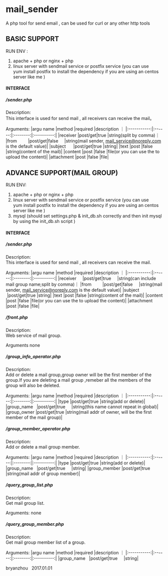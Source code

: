 # mail_sender
A php tool for send email , can be used for curl or any other http tools


## BASIC SUPPORT
RUN ENV : 

1. apache + php  or nginx + php 
2. linux server with sendmail service or postfix service (you can use yum install postfix to install the dependency if you are using an centos server like me )

#### INTERFACE
##### /sender.php
Description:  
This interface is used for send mail , all receivers can receive the mail。

Arguments:
|argu name    |method  |required  |description ｜ 
|:-----------:|:------:|:--------:|:----------:|
|receiver     |post/get|true      |string(split by comma)｜
|from         |post/get|false     |string(mail sender, mail_service@noreply.com is the default value)|
|subject      |post/get|true      |string| 
|text         |post    |false     |string(content of the mail)|
|content      |post    |false     |file(or you can use the to upload the content)|
|attachment   |post    |false     |file|


## ADVANCE SUPPORT(MAIL GROUP)
RUN ENV:  

1. apache + php  or nginx + php 
2. linux server with sendmail service or postfix service (you can use yum install postfix to install the dependency if you are using an centos server like me )
3. mysql (should set settings.php & init_db.sh correctly and then init mysql by using the init_db.sh script )

#### INTERFACE
##### /sender.php
Description:  
This interface is used for send mail , all receivers can receive the mail.

Arguments:
|argu name    |method  |required  |description ｜ 
|:-----------:|:------:|:--------:|:----------:|
|receiver     |post/get|true      |string(can include mail group name;split by comma)｜
|from         |post/get|false     |string(mail sender, mail_service@noreply.com is the default value)|
|subject      |post/get|true      |string| 
|text         |post    |false     |string(content of the mail)|
|content      |post    |false     |file(or you can use the to upload the content)|
|attachment   |post    |false     |file|

##### /front.php
Description:  
Web service of mail group.

Arguments
none

##### /group_info_operator.php
Description:  
Add or delete a mail group,group owner will be the first member of the group.If you are deleting a mail group ,remeber all the members of the group will also be deleted.

Arguments:
|argu name    |method  |required  |description ｜ 
|:-----------:|:------:|:--------:|:----------:|
|type         |post/get|true      |string(add or delete)|
|group_name   |post/get|true      |string(this name cannot repeat in global)|
|group_owner  |post/get|true      |string(mail addr of owner, will be the first member of the mail group)|

##### /group_member_operator.php
Description:  
Add or delete a mail group member.

Arguments:
|argu name    |method  |required  |description ｜ 
|:-----------:|:------:|:--------:|:----------:|
|type         |post/get|true      |string(add or delete)|
|group_name   |post/get|true      |string|
|group_member |post/get|true      |string(mail addr of group member)|

##### /query_group_list.php
Description:  
Get mail group list.

Arguments:
none

##### /query_group_member.php
Description:  
Get mail group member list of a group.

Arguments:
|argu name    |method  |required  |description ｜ 
|:-----------:|:------:|:--------:|:----------:|
|group_name   |post/get|true      |string|


bryanzhou  
2017.01.01
